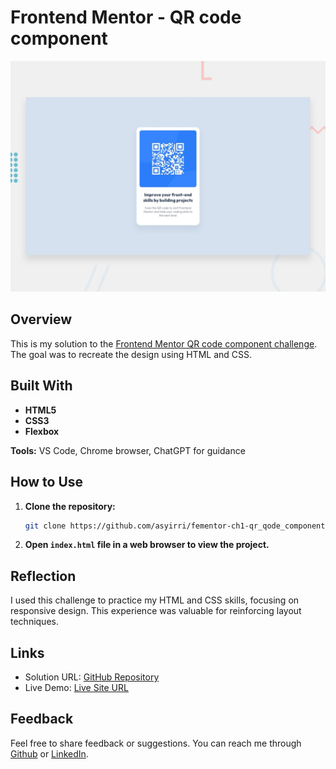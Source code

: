 # Frontend Mentor - QR code component

![Design preview for the QR code component coding challenge](./preview.jpg)

## Overview

This is my solution to the [Frontend Mentor QR code component challenge](https://www.frontendmentor.io/challenges/qr-code-component-iux_sIO_H). The goal was to recreate the design using HTML and CSS.

## Built With

- **HTML5**
- **CSS3**
- **Flexbox**

**Tools:** VS Code, Chrome browser, ChatGPT for guidance

## How to Use

1. **Clone the repository:**
   ```bash
   git clone https://github.com/asyirri/fementor-ch1-qr_qode_component.git

2. **Open `index.html` file in a web browser to view the project.**

## Reflection

I used this challenge to practice my HTML and CSS skills, focusing on responsive design. This experience was valuable for reinforcing layout techniques.

## Links

- Solution URL: [GitHub Repository](https://github.com/asyirri/fementor-ch1-qr_qode_component/)
- Live Demo: [Live Site URL](https://asyirri.github.io/fementor-ch1-qr_qode_component/)

## Feedback

Feel free to share feedback or suggestions. You can reach me through [Github](https://github.com/asyirri) or [LinkedIn](https://www.linkedin.com/in/achmad-anwar-a-39591110b/).
